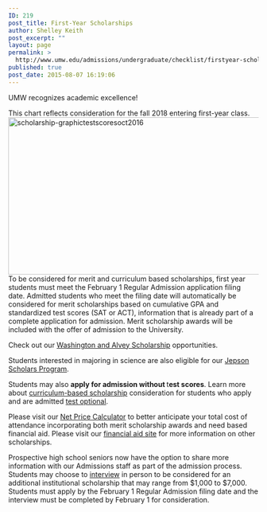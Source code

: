 ```yaml
---
ID: 219
post_title: First-Year Scholarships
author: Shelley Keith
post_excerpt: ""
layout: page
permalink: >
  http://www.umw.edu/admissions/undergraduate/checklist/firstyear-scholarships/
published: true
post_date: 2015-08-07 16:19:06
---
```

UMW recognizes academic excellence!

This chart reflects consideration for the fall 2018 entering first-year class.<img class="alignnone size-large wp-image-48214" src="http://www.umw.edu/admissions/wp-content/uploads/sites/6/2015/08/Scholarship-GraphicTestScoresOct2016-1024x316.png" alt="scholarship-graphictestscoresoct2016" width="1024" height="316" />To be considered for merit and curriculum based scholarships, first year students must meet the February 1 Regular Admission application filing date. Admitted students who meet the filing date will automatically be considered for merit scholarships based on cumulative GPA and standardized test scores (SAT or ACT), information that is already part of a complete application for admission. Merit scholarship awards will be included with the offer of admission to the University.

Check out our <a href="http://www.umw.edu/admissions/undergraduate/checklist/freshman-scholarships/washington-and-alvey/">Washington and Alvey Scholarship</a> opportunities.

Students interested in majoring in science are also eligible for our <a href="http://www.umw.edu/admissions/jepson-scholars-program/">Jepson Scholars Program</a>.

Students may also <strong>apply for admission without </strong>t<strong>est scores</strong>. Learn more about <u>curriculum-based scholarship</u> consideration for students who apply and are admitted <a href="http://www.umw.edu/admissions/undergraduate/checklist/test-optional/">test optional</a>.

Please visit our <a href="http://adminfinance.umw.edu/umwstatic/financialaid/NetPriceCalculator/npcalc.htm">Net Price Calculator</a> to better anticipate your total cost of attendance incorporating both merit scholarship awards and need based financial aid. Please visit our <a href="http://www.umw.edu/financialaid/types/scholarship-opportunities/">financial aid site</a> for more information on other scholarships.

Prospective high school seniors now have the option to share more information with our Admissions staff as part of the admission process. Students may choose to <a href="https://umw.askadmissions.net/Portal/EI/GroupUrl?gid=53045964a5260b561642578a0eff909e407e44">interview</a> in person to be considered for an additional institutional scholarship that may range from $1,000 to $7,000. Students must apply by the February 1 Regular Admission filing date and the interview must be completed by February 1 for consideration.

&nbsp;

&nbsp;

&nbsp;

&nbsp;
